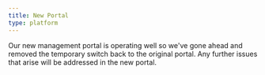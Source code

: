 ```yaml
---
title: New Portal
type: platform
---
```


Our new management portal is operating well so we've gone ahead and removed the temporary switch back to the original portal. Any further issues that arise will be addressed in the new portal.